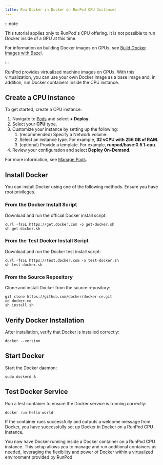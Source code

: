 ```yaml
---
title: Run Docker in Docker on RunPod CPU Instances
---
```


:::note

This tutorial applies only to RunPod's CPU offering.
It is not possible to run Docker inside of a GPU at this time.

For information on building Docker images on GPUs, see [Build Docker Images with Bazel](/tutorials/pods/build-docker-images).

:::

RunPod provides virtualized machine images on CPUs.
With this virtualization, you can use your own Docker image as a base image and, in addition, run Docker containers inside the CPU instance.

## Create a CPU Instance

To get started, create a CPU instance:

1. Navigate to [Pods](https://www.runpod.io/console/pods) and select **+ Deploy**.
2. Select your **CPU** type.
3. Customize your instance by setting up the following:
   1. (recommended) Specify a Network volume.
   2. Select an instance type. For example, **32 vCPU with 256 GB of RAM**.
   3. (optional) Provide a template. For example, **runpod/base:0.5.1-cpu**.
4. Review your configuration and select **Deploy On-Demand**.

For more information, see [Manage Pods](/pods/manage-pods#start-a-pod).

## Install Docker

You can install Docker using one of the following methods.
Ensure you have root privileges.

### From the Docker Install Script

Download and run the official Docker install script:

```shell
curl -fsSL https://get.docker.com -o get-docker.sh
sh get-docker.sh
```

### From the Test Docker Install Script

Download and run the Docker test install script:

```shell
curl -fsSL https://test.docker.com -o test-docker.sh
sh test-docker.sh
```

### From the Source Repository

Clone and install Docker from the source repository:

```shell
git clone https://github.com/docker/docker-ce.git
cd docker-ce
sh install.sh
```

## Verify Docker Installation

After installation, verify that Docker is installed correctly:

```shell
docker --version
```

## Start Docker

Start the Docker daemon:

```shell
sudo dockerd &
```

## Test Docker Service

Run a test container to ensure the Docker service is running correctly:

```shell
docker run hello-world
```

If the container runs successfully and outputs a welcome message from Docker, you have successfully set up Docker in Docker on a RunPod CPU instance.

You now have Docker running inside a Docker container on a RunPod CPU instance.
This setup allows you to manage and run additional containers as needed, leveraging the flexibility and power of Docker within a virtualized environment provided by RunPod.
